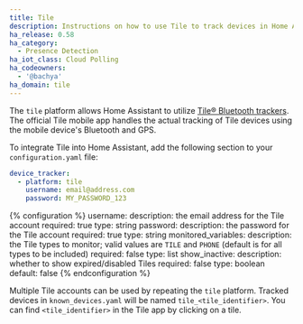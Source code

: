 ```yaml
---
title: Tile
description: Instructions on how to use Tile to track devices in Home Assistant.
ha_release: 0.58
ha_category:
  - Presence Detection
ha_iot_class: Cloud Polling
ha_codeowners:
  - '@bachya'
ha_domain: tile
---
```


The `tile` platform allows Home Assistant to utilize [Tile® Bluetooth trackers](https://www.thetileapp.com).
The official Tile mobile app handles the actual tracking of Tile devices using
the mobile device's Bluetooth and GPS.

To integrate Tile into Home Assistant, add the following section to your
`configuration.yaml` file:

```yaml
device_tracker:
  - platform: tile
    username: email@address.com
    password: MY_PASSWORD_123
```

{% configuration %}
  username:
    description: the email address for the Tile account
    required: true
    type: string
  password:
    description: the password for the Tile account
    required: true
    type: string
  monitored_variables:
    description: the Tile types to monitor; valid values are `TILE` and `PHONE` (default is for all types to be included)
    required: false
    type: list
  show_inactive:
    description: whether to show expired/disabled Tiles
    required: false
    type: boolean
    default: false
{% endconfiguration %}

Multiple Tile accounts can be used by repeating the `tile` platform. Tracked devices in `known_devices.yaml` will be named `tile_<tile_identifier>`. You can find `<tile_identifier>` in the Tile app by clicking on a tile.
